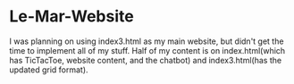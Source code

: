 # Le-Mar-Website

I was planning on using index3.html as my main website, but didn't get the time to implement all 
of my stuff. Half of my content is on index.html(which has TicTacToe, website content, and the 
chatbot) and index3.html(has the updated grid format).
